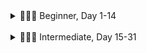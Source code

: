 <details>

<summary>👨🏻‍🎓 Beginner, Day 1-14</summary>

### 👨🏻‍🎓 Beginner

#### ✔ 1. [Working with Variables in Python to Manage Data](https://github.com/joysmith/python-by-angela-yu/tree/main/1%20Beginner/01%20Working%20with%20Variables%20in%20Python%20to%20Manage%20Data)

- Topics: Printing, Commenting, Debugging, String Manipulation, and Variables

#### ✔ 2. [Understanding Data Types and How to Manipulate Strings](https://github.com/joysmith/python-by-angela-yu/tree/main/1%20Beginner/02%20Understanding%20Data%20Types%20and%20How%20to%20Manipulate%20Strings)

- Topics: Data Types, Numbers, Operations, Type Conversion, f-Strings

#### ✔ 3. [Control Flow and Logical Operators](https://github.com/joysmith/python-by-angela-yu/tree/main/1%20Beginner/03%20Control%20Flow%20and%20Logical%20Operators)

- Topics: Conditional Statements, Logical Operators, Code Blocks and Scope

#### ✔ 4. [Randomisation and Python Lists](https://github.com/joysmith/python-by-angela-yu/tree/main/1%20Beginner/04%20Randomisation%20and%20Python%20Lists)

- Topics: Randomisation and Python Lists

#### ✔ 5. [Python Loops](https://github.com/joysmith/python-by-angela-yu/tree/main/1%20Beginner/05%20Python%20Loops)

- Topics: Python Loops

#### ✔ 6. [Python Functions & Karel](https://github.com/joysmith/python-by-angela-yu/tree/main/1%20Beginner/06%20Python%20Functions%20%26%20Karel)

- Topics: Functions, Code Blocks, and While Loops

#### ✔ 7. [Hangman](https://github.com/joysmith/python-by-angela-yu/tree/main/1%20Beginner/07%20Hangman)

- Topics: For & While Loops, IF/ELSE, Lists, Strings, Range, Random module, ASCII art, Improve User Experience

#### ✔ 8. [Function Parameters & Caesar Cipher](https://github.com/joysmith/python-by-angela-yu/tree/main/1%20Beginner/08%20Function%20Parameters%20%26%20Caesar%20Cipher)

- Topics: Functions with Inputs, Positional vs. Keyword Arguments

#### ✔ 9. [Dictionaries, Nesting and the Secret Auction](https://github.com/joysmith/python-by-angela-yu/tree/main/1%20Beginner/09%20Dictionaries%2C%20Nesting%20and%20the%20Secret%20Auction)

- Topics: Dictionaries and Nesting

#### ✔ 10. [Function Return Values and the Calculator Project](https://github.com/joysmith/python-by-angela-yu/tree/main/1%20Beginner/10%20Function%20Return%20Values%20and%20the%20Calculator%20Project)

- Topics: Functions with Outputs, Docstrings

#### 🏁 11. [Blackjack Capstone Project](https://github.com/joysmith/python-by-angela-yu/tree/main/1%20Beginner/11%20Blackjack%20Capstone%20Project)

- Blackjack Capstone Project
- Still a work in progress

#### ✔ 12. [Scope and Namespacing in Python](https://github.com/joysmith/python-by-angela-yu/tree/main/1%20Beginner/12%20Scope%20and%20Namespacing%20in%20Python)

- Topics: Namespaces, Local vs. Global Scope, Modifying a Global Variable, Python Constants

#### ✔ 13. [Debugging: How to Find and Fix Errors in your Code](https://github.com/joysmith/python-by-angela-yu/tree/main/1%20Beginner/13%20Debugging%20How%20to%20Find%20and%20Fix%20Errors%20in%20your%20Code)

- Topics: Describe the Problem, Reproduce the Bug, Evaluate Each Line, Use a print() Statement, Use a Debugger

#### ✔ 14. [Higher Lower Game Project](https://github.com/joysmith/python-by-angela-yu/tree/main/1%20Beginner/14%20Higher%20Lower%20Game%20Project)

- Topics: Using Dictionaries, Conditionals, Functions, Debugging, and Random module

</details>

<br>

<details>

<summary>🏋🏻‍♂️ Intermediate, Day 15-31</summary>

### 🏋🏻‍♂️ Intermediate

#### ✔ 15. [Local Development Environment Setup & the Coffee Machine Project](https://github.com/joysmith/python-by-angela-yu/tree/main/2%20Intermediate/15%20Local%20Development%20Environment%20Setup%20%26%20the%20Coffee%20Machine%20Project)

- Topics: Setup Local Development Environment and Coffee Machine Project, PEP8 Style Guide, Functions, Using Pycharm

#### ✔ 16. [Object Oriented Programming (OOP)](<https://github.com/joysmith/python-by-angela-yu/tree/main/2%20Intermediate/16%20Object%20Oriented%20Programming%20(OOP)>)

- Topics: Object Oriented Programming (OOP): Classes, Objects, Constructing Objects, Accessing Attributes, Add Python Packages, Modifying Object Attributes and Calling Methods

#### ✔ 17. [The Quiz Project & the Benefits of OOP](https://github.com/joysmith/python-by-angela-yu/tree/main/2%20Intermediate/17%20The%20Quiz%20Project%20%26%20the%20Benefits%20of%20OOP)

- Topics: Object Oriented Programming (OOP): Classes, Attributes, Class Constructors (init()), Methods

#### ✔ 18. [Turtle Graphics and GUIs](https://github.com/joysmith/python-by-angela-yu/tree/main/2%20Intermediate/18%20Turtle%20Graphics%20and%20GUIs)

- Topics: Turtle Graphics, Tuples, and Importing Modules

#### ✔ 19. [Instances, State and Higher Order Functions](https://github.com/joysmith/python-by-angela-yu/tree/main/2%20Intermediate/19%20Instances%2C%20State%20and%20Higher%20Order%20Functions)

- Topics: Turtle Graphics, Event listeners, Functions, Objects States and Instances, Turtle Coordinate System

#### ✔ 20. [Build the Snake Game Part 1: Animation & Coordinates](https://github.com/joysmith/python-by-angela-yu/tree/main/2%20Intermediate/20%20Build%20the%20Snake%20Game%20Part%201%20Animation%20%26%20Coordinates)

- Topics: Turtle module, Animating Snake Segments, OOP and classes

#### ✔ 21. [Build the Snake Game Part 2: Inheritance & List Slicing](https://github.com/joysmith/python-by-angela-yu/tree/main/2%20Intermediate/21%20Build%20the%20Snake%20Game%20Part%202%20Inheritance%20%26%20List%20Slicing)

- Topics: Turtle module, Class Inheritance, Slicing

#### ✔ 22. [Build Pong: The Famous Arcade Game](https://github.com/joysmith/python-by-angela-yu/tree/main/2%20Intermediate/22%20Build%20Pong%20The%20Famous%20Arcade%20Game)

- Topics: Turtle module, OOP: Classes, Game Logic

#### 🏁 23. [The Turtle Crossing Capstone Project](https://github.com/joysmith/python-by-angela-yu/tree/main/2%20Intermediate/23%20The%20Turtle%20Crossing%20Capstone%20Project)

- Topics: OOP: Constructor Classes, Inheritance, Turtle Coordinate System, Turtle Game engine

#### ✔ 24. [Files, Directories and Paths](https://github.com/joysmith/python-by-angela-yu/tree/main/2%20Intermediate/24%20Files%2C%20Directories%20and%20Paths)

- Topics: Open, Read, and Write to Files, Relative and Absolute File Paths, Readlines Method, Replace() Method, Strip() Method

#### ✔ 25. [Working with CSV Data and the Pandas Library](https://github.com/joysmith/python-by-angela-yu/tree/main/2%20Intermediate/25%20Working%20with%20CSV%20Data%20and%20the%20Pandas%20Library)

- Topics: CSV Library, Pandas Library: DataFrames and Series

#### ✔ 26. [List Comprehension & the NATO Pilot's Alphabet](https://github.com/joysmith/python-by-angela-yu/tree/main/2%20Intermediate/26%20List%20Comprehension%20%26%20the%20NATO%20Pilot's%20Alphabet)

- Topics: List Comprehension, Dictionary Comprehension, Iterate over Pandas DataFrames

#### ✔ 27. [Tkinter, \*args, \*\*kwargs and Creating GUI Programs](https://github.com/joysmith/python-by-angela-yu/tree/main/2%20Intermediate/27%20Tkinter%2C%20args%2C%20kwargs%20and%20Creating%20GUI%20Programs)

- Topics: Graphical User Interfaces with Tkinter (Widgets and Methods), Advanced Functions (\*Args, \*\*Kwargs)

#### ✔ 28. [Tkinter, Dynamic Typing and the Pomodoro GUI Application](https://github.com/joysmith/python-by-angela-yu/tree/main/2%20Intermediate/28%20Tkinter%2C%20Dynamic%20Typing%20and%20the%20Pomodoro%20GUI%20Application)

- Topics: Tkinter, Canvas Widget, Add Images to Tkinter, UI, Dynamic Typing

#### ✔ 29. [Building a Password Manager GUI App with Tkinter](https://github.com/joysmith/python-by-angela-yu/tree/main/2%20Intermediate/29%20Building%20a%20Password%20Manager%20GUI%20App%20with%20Tkinter)

- Topics: Tkinter: Working with Images and Setting up the Canvas, Using grid() and columnspan Dialogue boxes and pop-ups, Reviewed list comprehensions, and join() method

#### ✔ 30. [Errors, Exceptions and JSON Data: Improving the Password Manager](https://github.com/joysmith/python-by-angela-yu/tree/main/2%20Intermediate/30%20Errors%2C%20Exceptions%20and%20JSON%20Data%20Improving%20the%20Password%20Manager)

- Topics: Errors, Raising Exceptions, Write, read and update JSON Data, IndexError Handling, KeyError Handling, Exception Handling

#### 🏁 31. [Capstone Project - Flash Card App](https://github.com/joysmith/python-by-angela-yu/tree/main/2%20Intermediate/31%20Capstone%20Project%20-%20Flash%20Card%20App)

- Topics: Tkinter, Exception handling, Write, read and update JSON Data, Reading CSVs, Pandas, Opening and Writing to Files

</details>
